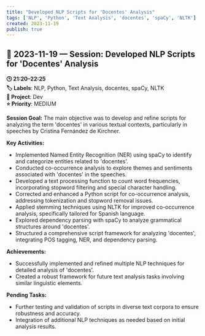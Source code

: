 ```yaml
---
title: "Developed NLP Scripts for 'Docentes' Analysis"
tags: ['NLP', 'Python', 'Text Analysis', 'docentes', 'spaCy', 'NLTK']
created: 2023-11-19
publish: true
---
```


## 📅 2023-11-19 — Session: Developed NLP Scripts for 'Docentes' Analysis

**🕒 21:20–22:25**  
**🏷️ Labels**: NLP, Python, Text Analysis, docentes, spaCy, NLTK  
**📂 Project**: Dev  
**⭐ Priority**: MEDIUM  


**Session Goal:** The main objective was to develop and refine scripts for analyzing the term 'docentes' in various textual contexts, particularly in speeches by Cristina Fernández de Kirchner.

**Key Activities:**
- Implemented Named Entity Recognition (NER) using spaCy to identify and categorize entities related to 'docentes'.
- Conducted co-occurrence analysis to explore themes and sentiments associated with 'docentes' in the speeches.
- Developed a text processing function to count word frequencies, incorporating stopword filtering and special character handling.
- Corrected and enhanced a Python script for co-occurrence analysis, addressing tokenization and stopword removal issues.
- Applied stemming techniques using NLTK for improved co-occurrence analysis, specifically tailored for Spanish language.
- Explored dependency parsing with spaCy to analyze grammatical structures around 'docentes'.
- Structured a comprehensive script framework for analyzing 'docentes', integrating POS tagging, NER, and dependency parsing.

**Achievements:**
- Successfully implemented and refined multiple NLP techniques for detailed analysis of 'docentes'.
- Created a robust framework for future text analysis tasks involving similar linguistic elements.

**Pending Tasks:**
- Further testing and validation of scripts in diverse text corpora to ensure robustness and accuracy.
- Integration of additional NLP techniques as needed based on initial analysis results.
